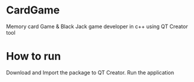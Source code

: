 # CardGame
Memory card Game &amp; Black Jack game developer in c++ using QT Creator tool

# How to run
Download and Import the package to QT Creator.
Run the application
